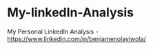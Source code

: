 # My-linkedIn-Analysis
My Personal LinkedIn Analysis - https://www.linkedin.com/in/benjamenolayiwola/
